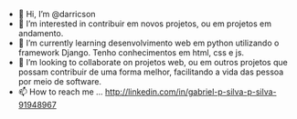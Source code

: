 - 👋 Hi, I’m @darricson
- 👀 I’m interested in contribuir em novos projetos, ou em projetos em andamento.
- 🌱 I’m currently learning desenvolvimento web em python utilizando o framework Django. Tenho conhecimentos em html, css e js.
- 💞️ I’m looking to collaborate on projetos web, ou em outros projetos que possam contribuir de uma forma melhor, facilitando a vida das pessoa por meio de software.
- 📫 How to reach me ... http://linkedin.com/in/gabriel-p-silva-p-silva-91948967

<!---
darricson/darricson is a ✨ special ✨ repository because its `README.md` (this file) appears on your GitHub profile.
You can click the Preview link to take a look at your changes.
--->
